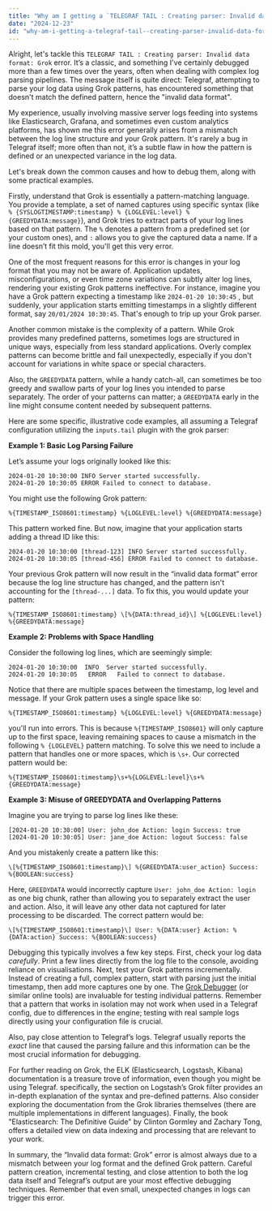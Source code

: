 ```yaml
---
title: "Why am I getting a `TELEGRAF TAIL : Creating parser: Invalid data format: Grok` error?"
date: "2024-12-23"
id: "why-am-i-getting-a-telegraf-tail--creating-parser-invalid-data-format-grok-error"
---
```


Alright, let's tackle this `TELEGRAF TAIL : Creating parser: Invalid data format: Grok` error. It’s a classic, and something I've certainly debugged more than a few times over the years, often when dealing with complex log parsing pipelines. The message itself is quite direct: Telegraf, attempting to parse your log data using Grok patterns, has encountered something that doesn't match the defined pattern, hence the "invalid data format".

My experience, usually involving massive server logs feeding into systems like Elasticsearch, Grafana, and sometimes even custom analytics platforms, has shown me this error generally arises from a mismatch between the log line structure and your Grok pattern. It's rarely a bug in Telegraf itself; more often than not, it’s a subtle flaw in how the pattern is defined or an unexpected variance in the log data.

Let's break down the common causes and how to debug them, along with some practical examples.

Firstly, understand that Grok is essentially a pattern-matching language. You provide a template, a set of named captures using specific syntax (like `% {SYSLOGTIMESTAMP:timestamp} % {LOGLEVEL:level} % {GREEDYDATA:message}`), and Grok tries to extract parts of your log lines based on that pattern. The `%` denotes a pattern from a predefined set (or your custom ones), and `:` allows you to give the captured data a name. If a line doesn’t fit this mold, you'll get this very error.

One of the most frequent reasons for this error is changes in your log format that you may not be aware of. Application updates, misconfigurations, or even time zone variations can subtly alter log lines, rendering your existing Grok patterns ineffective. For instance, imagine you have a Grok pattern expecting a timestamp like `2024-01-20 10:30:45` , but suddenly, your application starts emitting timestamps in a slightly different format, say `20/01/2024 10:30:45`. That's enough to trip up your Grok parser.

Another common mistake is the complexity of a pattern. While Grok provides many predefined patterns, sometimes logs are structured in unique ways, especially from less standard applications. Overly complex patterns can become brittle and fail unexpectedly, especially if you don't account for variations in white space or special characters.

Also, the `GREEDYDATA` pattern, while a handy catch-all, can sometimes be too greedy and swallow parts of your log lines you intended to parse separately. The order of your patterns can matter; a `GREEDYDATA` early in the line might consume content needed by subsequent patterns.

Here are some specific, illustrative code examples, all assuming a Telegraf configuration utilizing the `inputs.tail` plugin with the grok parser:

**Example 1: Basic Log Parsing Failure**

Let’s assume your logs originally looked like this:

```
2024-01-20 10:30:00 INFO Server started successfully.
2024-01-20 10:30:05 ERROR Failed to connect to database.
```

You might use the following Grok pattern:

```
%{TIMESTAMP_ISO8601:timestamp} %{LOGLEVEL:level} %{GREEDYDATA:message}
```

This pattern worked fine. But now, imagine that your application starts adding a thread ID like this:

```
2024-01-20 10:30:00 [thread-123] INFO Server started successfully.
2024-01-20 10:30:05 [thread-456] ERROR Failed to connect to database.
```

Your previous Grok pattern will now result in the “invalid data format” error because the log line structure has changed, and the pattern isn't accounting for the `[thread-...]` data. To fix this, you would update your pattern:

```
%{TIMESTAMP_ISO8601:timestamp} \[%{DATA:thread_id}\] %{LOGLEVEL:level} %{GREEDYDATA:message}
```

**Example 2: Problems with Space Handling**

Consider the following log lines, which are seemingly simple:

```
2024-01-20 10:30:00  INFO  Server started successfully.
2024-01-20 10:30:05   ERROR   Failed to connect to database.
```

Notice that there are multiple spaces between the timestamp, log level and message. If your Grok pattern uses a single space like so:

```
%{TIMESTAMP_ISO8601:timestamp} %{LOGLEVEL:level} %{GREEDYDATA:message}
```

you'll run into errors. This is because `%{TIMESTAMP_ISO8601}` will only capture up to the first space, leaving remaining spaces to cause a mismatch in the following `% {LOGLEVEL}` pattern matching. To solve this we need to include a pattern that handles one or more spaces, which is `\s+`. Our corrected pattern would be:

```
%{TIMESTAMP_ISO8601:timestamp}\s+%{LOGLEVEL:level}\s+%{GREEDYDATA:message}
```

**Example 3: Misuse of GREEDYDATA and Overlapping Patterns**

Imagine you are trying to parse log lines like these:

```
[2024-01-20 10:30:00] User: john_doe Action: login Success: true
[2024-01-20 10:30:05] User: jane_doe Action: logout Success: false
```

And you mistakenly create a pattern like this:

```
\[%{TIMESTAMP_ISO8601:timestamp}\] %{GREEDYDATA:user_action} Success: %{BOOLEAN:success}
```

Here, `GREEDYDATA` would incorrectly capture `User: john_doe Action: login` as one big chunk, rather than allowing you to separately extract the user and action. Also, it will leave any other data not captured for later processing to be discarded. The correct pattern would be:

```
\[%{TIMESTAMP_ISO8601:timestamp}\] User: %{DATA:user} Action: %{DATA:action} Success: %{BOOLEAN:success}
```

Debugging this typically involves a few key steps. First, check your log data *carefully*. Print a few lines directly from the log file to the console, avoiding reliance on visualisations. Next, test your Grok patterns incrementally. Instead of creating a full, complex pattern, start with parsing just the initial timestamp, then add more captures one by one. The [Grok Debugger](https://grokdebug.herokuapp.com/) (or similar online tools) are invaluable for testing individual patterns. Remember that a pattern that works in isolation may not work when used in a Telegraf config, due to differences in the engine; testing with real sample logs directly using your configuration file is crucial.

Also, pay close attention to Telegraf’s logs. Telegraf usually reports the *exact* line that caused the parsing failure and this information can be the most crucial information for debugging.

For further reading on Grok, the ELK (Elasticsearch, Logstash, Kibana) documentation is a treasure trove of information, even though you might be using Telegraf. specifically, the section on Logstash’s Grok filter provides an in-depth explanation of the syntax and pre-defined patterns. Also consider exploring the documentation from the Grok libraries themselves (there are multiple implementations in different languages). Finally, the book "Elasticsearch: The Definitive Guide" by Clinton Gormley and Zachary Tong, offers a detailed view on data indexing and processing that are relevant to your work.

In summary, the “Invalid data format: Grok” error is almost always due to a mismatch between your log format and the defined Grok pattern. Careful pattern creation, incremental testing, and close attention to both the log data itself and Telegraf’s output are your most effective debugging techniques. Remember that even small, unexpected changes in logs can trigger this error.
